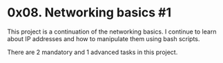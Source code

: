 # 0x08. Networking basics #1

This project is a continuation of the networking basics.
I continue to learn about IP addresses and how to manipulate them using bash scripts.

There are 2 mandatory and 1 advanced tasks in this project.

